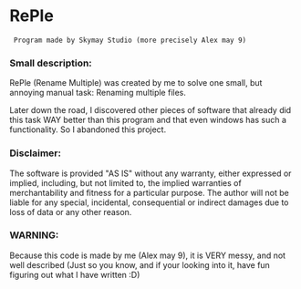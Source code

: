 # RePle
     Program made by Skymay Studio (more precisely Alex may 9)

### Small description:
RePle (Rename Multiple) was created by me to solve one small, but annoying manual task: Renaming multiple files.

Later down the road, I discovered other pieces of software that already did this task WAY better than this program 
and that even windows has such a functionality. So I abandoned this project.


### Disclaimer: 
The software is provided "AS IS" without any warranty, either expressed or implied, including, but not limited to,
the implied warranties of merchantability and fitness for a particular purpose.
The author will not be liable for any special, incidental, consequential or indirect damages due to loss of data or any other reason.

### WARNING: 
Because this code is made by me (Alex may 9), it is VERY messy, and not well described 
(Just so you know, and if your looking into it, have fun figuring out what I have written :D)
